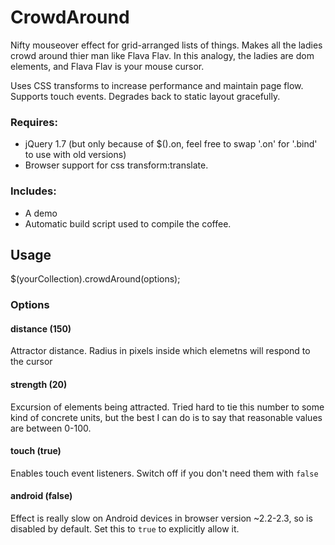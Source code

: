 CrowdAround
===========

Nifty mouseover effect for grid-arranged lists of things. Makes all the ladies crowd
around thier man like Flava Flav. In this analogy, the ladies are dom elements, and
Flava Flav is your mouse cursor.

Uses CSS transforms to increase performance and maintain page flow. Supports touch events.
Degrades back to static layout gracefully.


### Requires:

* jQuery 1.7  (but only because of $().on, feel free to swap '.on' for '.bind' to use with old versions)
* Browser support for css transform:translate.


### Includes:

* A demo
* Automatic build script used to compile the coffee.



Usage
-----

$(yourCollection).crowdAround(options);


### Options

#### distance (150)

Attractor distance. Radius in pixels inside which elemetns will respond to the cursor


#### strength (20)

Excursion of elements being attracted. Tried hard to tie this number to some kind of concrete units,
but the best I can do is to say that reasonable values are between 0-100.


#### touch (true)

Enables touch event listeners. Switch off if you don't need them with `false`


#### android (false)

Effect is really slow on Android devices in browser version ~2.2-2.3, so is disabled by default.
Set this to `true` to explicitly allow it.



